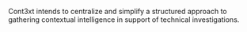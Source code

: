 Cont3xt intends to centralize and simplify a structured approach to gathering contextual intelligence in support of technical investigations.
